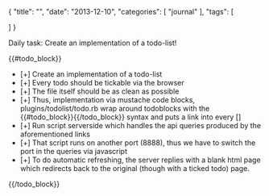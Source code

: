 {
  "title": "",
  "date": "2013-12-10",
  "categories": [
  "journal"
  ],
  "tags": [
    
  ]
}

Daily task:
Create an implementation of a todo-list!

{{#todo_block}}
- [+] Create an implementation of a todo-list
- [+] Every todo should be tickable via the browser
- [+] The file itself should be as clean as possible
- [+] Thus, implementation via mustache code blocks, plugins/todolist/todo.rb
  wrap around todoblocks with the {{#todo_block}}{{/todo_block}} syntax and puts a link 
  into every []
- [+] Run script serverside which handles the api queries produced by the aforementioned links
- [+] That script runs on another port (8888), thus we have to switch the port in
  the queries via javascript
- [+] To do automatic refreshing, the server replies with a blank html page which
  redirects back to the original (though with a ticked todo) page.

{{/todo_block}}
